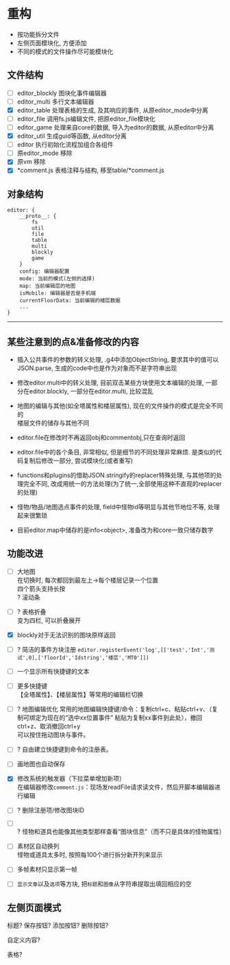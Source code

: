 # 重构

+ 按功能拆分文件
+ 左侧页面模块化, 方便添加
+ 不同的模式的文件操作尽可能模块化


## 文件结构

+ [ ] editor_blockly 图块化事件编辑器
+ [ ] editor_multi 多行文本编辑器
+ [x] editor_table 处理表格的生成, 及其响应的事件, 从原editor\_mode中分离
+ [ ] editor_file 调用fs.js编辑文件, 把原editor\_file模块化
+ [ ] editor_game 处理来自core的数据, 导入为editor的数据, 从原editor中分离
+ [x] editor_util 生成guid等函数, 从editor分离
+ [ ] editor 执行初始化流程加组合各组件
+ [ ] 原editor_mode 移除
+ [x] 原vm 移除
+ [x] \*comment.js 表格注释与结构, 移至table/\*comment.js

## 对象结构

```
editor: {
    __proto__: {
        fs
        util
        file
        table
        multi
        blockly
        game
    }
    config: 编辑器配置
    mode: 当前的模式(左侧的选择)
    map: 当前编辑层的地图
    isMobile: 编辑器是否是手机端
    currentFloorData: 当前编辑的楼层数据
    ...
}
```

---

## 某些注意到的点&准备修改的内容

+ 插入公共事件的参数的转义处理, .g4中添加ObjectString, 要求其中的值可以JSON.parse, 生成的code中也是作为对象而不是字符串出现

+ 修改editor.multi中的转义处理, 目前双击某些方块使用文本编辑的处理, 一部分在editor.blockly, 一部分在editor.multi, 比较混乱

+ 地图的编辑与其他(如全塔属性和楼层属性), 现在的文件操作的模式是完全不同的  
  楼层文件的储存与其他不同

+ editor.file在修改时不再返回obj和commentobj,只在查询时返回

+ editor.file中的各个条目, 非常相似, 但是细节的不同处理非常麻烦. 是类似的代码复制后修改一部分, 尝试模块化(或者重写)

+ functions和plugins的借助JSON.stringify的replacer特殊处理, 与其他项的处理完全不同, 改成用统一的方法处理(为了统一,全部使用这种不直观的replacer的处理)

+ 怪物/物品/地图选点事件的处理, field中怪物id等明显与其他节地位不等, 处理起来很繁琐

+ 目前editor.map中储存的是info\<object\>, 准备改为和core一致只储存数字

## 功能改进

+ [ ] 大地图  
  在切换时, 每次都回到最左上->每个楼层记录一个位置  
  四个箭头支持长按  
  ? 滚动条

+ [ ] ? 表格折叠  
  变为四栏, 可以折叠展开

+ [x] blockly对于无法识别的图块原样返回

+ [ ] ? 简洁的事件方块注册
  `editor.registerEvent('log',[['test','Int','测试',0],['floorId','Idstring','楼层','MT0']])`

+ [ ] 一个显示所有快捷键的文本

+ [ ] 更多快捷键  
  【全塔属性】、【楼层属性】等常用的编辑栏切换  

+ [ ] ? 地图编辑优化
  常用的地图编辑快捷键/命令：复制ctrl+c、粘贴ctrl+v、（复制可绑定为现在的“选中xx位置事件” 粘贴为复制xx事件到此处），撤回ctrl+z、取消撤回ctrl+y  
  可以按住拖动图块与事件。

+ [ ] ? 自由建立快捷键到命令的注册表。

+ [ ] 画地图也自动保存

+ [x] 修改系统的触发器（下拉菜单增加新项）  
  在编辑器修改`comment.js`：现场发readFile请求读文件，然后开脚本编辑器进行编辑

+ [ ] ? 删除注册项/修改图块ID

+ [ ] ? 怪物和道具也能像其他类型那样查看“图块信息”（而不只是具体的怪物属性）

+ [ ] 素材区自动换列  
  怪物或道具太多时, 按照每100个进行拆分新开列来显示  

+ [ ] 多帧素材只显示第一帧  

+ [ ] `显示文章`以及`选项`等方块, 把`标题`和`图像`从字符串提取出填回相应的空

## 左侧页面模式

标题? 保存按钮? 添加按钮? 删除按钮?

自定义内容?

表格?
